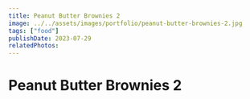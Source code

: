 ```yaml
---
title: Peanut Butter Brownies 2
image: ../../assets/images/portfolio/peanut-butter-brownies-2.jpg
tags: ["food"]
publishDate: 2023-07-29
relatedPhotos:
---
```

# Peanut Butter Brownies 2
